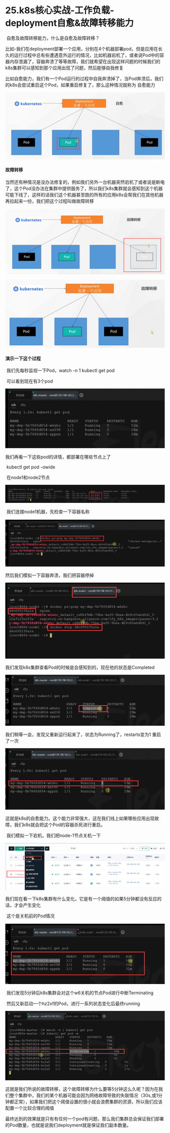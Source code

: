 # 25.k8s核心实战-工作负载-deployment自愈&故障转移能力



​		自愈及故障转移能力，什么是自愈及故障转移？

​		比如-我们在deployment部署一个应用，分别在4个机器部署pod，但是应用在长久的运行过程中总有些遭遇意外运行的情况，比如机器宕机了，或者说Pod中的容器内存泄漏了，容器奔溃了等等故障，我们就希望在出现这样问题的时候我们的k8s集群可以感知到那个应用出现了问题，然后能够自我修复

​	比如自愈能力，我们有一个Pod运行的过程中自我奔溃掉了，当Pod奔溃后，我们的k8s会尝试重启这个Pod，如果重启修复了，那么这种情况就称为 自愈能力

![1650956285663](../../.vuepress/public/images/1650956285663.png)





#### 故障转移

​	当然还有种情况是没办法修复的，例如我们另外一台机器突然宕机了或者说是断电了，这个Pod没办法在集群中提供服务了，所以我们k8s集群就会感知到这个机器可能下线了，这样的话我们这个机器甚至跑的所有的应用k8s会帮我们在其他机器再拉起来一份，我们把这个过程叫做故障转移

![1650956506924](../../.vuepress/public/images/1650956506924.png)



![1650956540717](../../.vuepress/public/images/1650956540717.png)





#### 演示一下这个过程

​	我们先每秒监视一下Pod，watch -n 1 kubectl get pod

​	可以看到现在有3个pod

![1650956677065](../../.vuepress/public/images/1650956677065.png)



我们再看一下这些pod的详情，都部署在哪些节点上了

​	kubectl get pod -owide

​	在node1和node2节点

![1650956828381](../../.vuepress/public/images/1650956828381.png)



​	我们连接node1机器，先检查一下容器名称

![1650956936820](../../.vuepress/public/images/1650956936820.png)



然后我们模拟一下容器奔溃，我们把容器停掉

![1650957045090](../../.vuepress/public/images/1650957045090.png)



​	我们发现k8s集群查看Pod的时候是会感知到的，现在他的状态是Completed

![1650957135479](../../.vuepress/public/images/1650957135479.png)



我们稍等一会，发现又重新运行起来了，状态为Running了，restarts变为1 重启了一次

![1650957222565](../../.vuepress/public/images/1650957222565.png)



​	这就是k8s的自愈能力。这个能力非常强大，这在我们线上如果哪些应用出现故障，我们k8s就会把这个Pod的容器杀死进行重启。





​	我们模拟一下宕机，我们把node-1节点关机一下

![1650957490993](../../.vuepress/public/images/1650957490993.png)





​	我们现在看一下k8s集群有什么变化，它是有一个阈值的如果5分钟都没有反应的话，才会产生变化

​	这个是关机前的Pod情况

![1650957637939](../../.vuepress/public/images/1650957637939.png)



​		我们发现5分钟后k8s集群会对这个w6关机的节点Pod进行中断Terminating

​		然后又新启动一个hz2xf的Pod，进行一系列状态变化后最终running

![1650957769485](../../.vuepress/public/images/1650957769485.png)



​	这就是我们所说的故障转移，这个故障转移为什么要等5分钟这么久呢？因为在我们整个集群中，我们的某个机器可能会因为网络故障导致的失联情况（30s,或1分钟都正常），如果我们把这个阈值设置的很小就会浪费集群的资源，所以我们应该配置一个比较合理的阈值

​	最终达到的效果就是只有有任何一个pod有问题，那么我们集群总会保证我们部署的Pod数量，也就是说我们deployment就是保证我们副本数量。





































































































































































































































